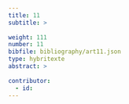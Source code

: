 ```yaml
---
title: 11
subtitle: >
  
weight: 111
number: 11
bibfile: bibliography/art11.json
type: hybritexte
abstract: >
  
contributor:
  - id: 
---
```


